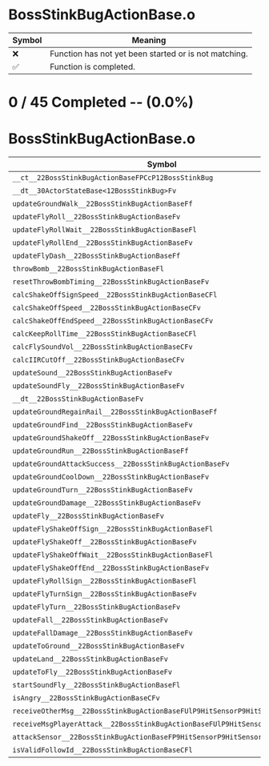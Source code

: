 # BossStinkBugActionBase.o
| Symbol | Meaning 
| ------------- | ------------- 
| :x: | Function has not yet been started or is not matching. 
| :white_check_mark: | Function is completed. 


# 0 / 45 Completed -- (0.0%)
# BossStinkBugActionBase.o
| Symbol | Decompiled? |
| ------------- | ------------- |
| `__ct__22BossStinkBugActionBaseFPCcP12BossStinkBug` | :x: |
| `__dt__30ActorStateBase<12BossStinkBug>Fv` | :x: |
| `updateGroundWalk__22BossStinkBugActionBaseFf` | :x: |
| `updateFlyRoll__22BossStinkBugActionBaseFv` | :x: |
| `updateFlyRollWait__22BossStinkBugActionBaseFl` | :x: |
| `updateFlyRollEnd__22BossStinkBugActionBaseFv` | :x: |
| `updateFlyDash__22BossStinkBugActionBaseFf` | :x: |
| `throwBomb__22BossStinkBugActionBaseFl` | :x: |
| `resetThrowBombTiming__22BossStinkBugActionBaseFv` | :x: |
| `calcShakeOffSignSpeed__22BossStinkBugActionBaseCFl` | :x: |
| `calcShakeOffSpeed__22BossStinkBugActionBaseCFv` | :x: |
| `calcShakeOffEndSpeed__22BossStinkBugActionBaseCFv` | :x: |
| `calcKeepRollTime__22BossStinkBugActionBaseCFl` | :x: |
| `calcFlySoundVol__22BossStinkBugActionBaseCFv` | :x: |
| `calcIIRCutOff__22BossStinkBugActionBaseCFv` | :x: |
| `updateSound__22BossStinkBugActionBaseFv` | :x: |
| `updateSoundFly__22BossStinkBugActionBaseFv` | :x: |
| `__dt__22BossStinkBugActionBaseFv` | :x: |
| `updateGroundRegainRail__22BossStinkBugActionBaseFf` | :x: |
| `updateGroundFind__22BossStinkBugActionBaseFv` | :x: |
| `updateGroundShakeOff__22BossStinkBugActionBaseFv` | :x: |
| `updateGroundRun__22BossStinkBugActionBaseFf` | :x: |
| `updateGroundAttackSuccess__22BossStinkBugActionBaseFv` | :x: |
| `updateGroundCoolDown__22BossStinkBugActionBaseFv` | :x: |
| `updateGroundTurn__22BossStinkBugActionBaseFv` | :x: |
| `updateGroundDamage__22BossStinkBugActionBaseFv` | :x: |
| `updateFly__22BossStinkBugActionBaseFv` | :x: |
| `updateFlyShakeOffSign__22BossStinkBugActionBaseFl` | :x: |
| `updateFlyShakeOff__22BossStinkBugActionBaseFv` | :x: |
| `updateFlyShakeOffWait__22BossStinkBugActionBaseFl` | :x: |
| `updateFlyShakeOffEnd__22BossStinkBugActionBaseFv` | :x: |
| `updateFlyRollSign__22BossStinkBugActionBaseFl` | :x: |
| `updateFlyTurnSign__22BossStinkBugActionBaseFv` | :x: |
| `updateFlyTurn__22BossStinkBugActionBaseFv` | :x: |
| `updateFall__22BossStinkBugActionBaseFv` | :x: |
| `updateFallDamage__22BossStinkBugActionBaseFv` | :x: |
| `updateToGround__22BossStinkBugActionBaseFv` | :x: |
| `updateLand__22BossStinkBugActionBaseFv` | :x: |
| `updateToFly__22BossStinkBugActionBaseFv` | :x: |
| `startSoundFly__22BossStinkBugActionBaseFl` | :x: |
| `isAngry__22BossStinkBugActionBaseCFv` | :x: |
| `receiveOtherMsg__22BossStinkBugActionBaseFUlP9HitSensorP9HitSensor` | :x: |
| `receiveMsgPlayerAttack__22BossStinkBugActionBaseFUlP9HitSensorP9HitSensor` | :x: |
| `attackSensor__22BossStinkBugActionBaseFP9HitSensorP9HitSensor` | :x: |
| `isValidFollowId__22BossStinkBugActionBaseCFl` | :x: |
